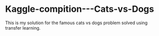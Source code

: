 # Kaggle-compition---Cats-vs-Dogs
This is my solution for the famous cats vs dogs problem solved using transfer learning.
